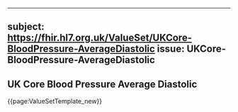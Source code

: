 
---
subject: https://fhir.hl7.org.uk/ValueSet/UKCore-BloodPressure-AverageDiastolic
issue: UKCore-BloodPressure-AverageDiastolic
---
## UK Core Blood Pressure Average Diastolic

{{page:ValueSetTemplate_new}}
    
